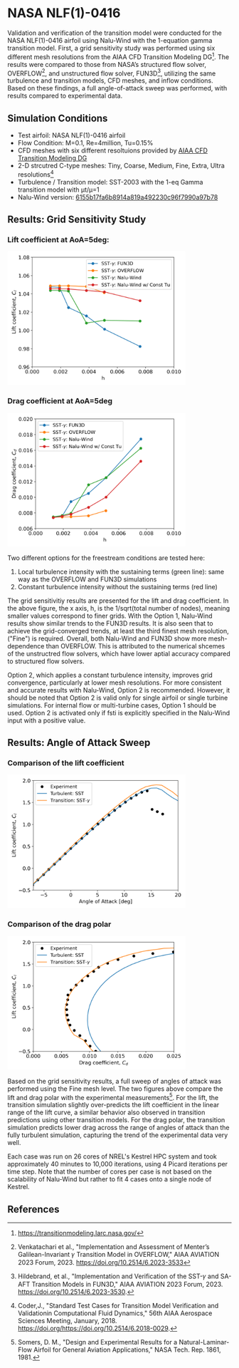 

# NASA NLF(1)-0416

Validation and verification of the transition model were conducted for the NASA NLF(1)-0416 airfoil using Nalu-Wind with the 1-equation gamma transition model. First, a grid sensitivity study was performed using six different mesh resolutions from the AIAA CFD Transition Modeling DG[^1]. The results were compared to those from NASA’s structured flow solver, OVERFLOW[^2], and unstructured flow solver, FUN3D[^3], utilizing the same turbulence and transition models, CFD meshes, and inflow conditions. Based on these findings, a full angle-of-attack sweep was performed, with results compared to experimental data.

## Simulation Conditions

- Test airfoil: NASA NLF(1)-0416 airfoil
- Flow Condition: M=0.1, Re=4million, Tu=0.15%
- CFD meshes with six different resoltuions provided by [AIAA CFD Transition Modeling DG](https://transitionmodeling.larc.nasa.gov/) 
 - 2-D strcutred C-type meshes: Tiny, Coarse, Medium, Fine, Extra, Ultra resolutions[^4]
- Turbulence / Transition model: SST-2003 with the 1-eq Gamma transition model with µt/µ=1
- Nalu-Wind version: [6155b17fa6b8914a819a492230c96f7990a97b78](https://github.com/Exawind/nalu-wind/commit/6155b17fa6b8914a819a492230c96f7990a97b78)

## Results: Grid Sensitivity Study

### Lift coefficient at AoA=5deg: 
<img src="figs/aoa5/nlf0416_aoa5_cl.png" alt="Cf" width="400">

### Drag coefficient at AoA=5deg
<img src="figs/aoa5/nlf0416_aoa5_cd.png" alt="Cf" width="400">

Two different options for the freestream conditions are tested here: 
1) Local turbulence intensity with the sustaining terms (green line): same way as the OVERFLOW and FUN3D simulations
2) Constant turbulence intensity without the sustaining terms (red line)

The grid sensitivitiy results are presented for the lift and drag coefficient. In the above figure, the x axis, h, is the 1/sqrt(total number of nodes), meaning smaller values correspond to finer grids. With the Option 1, Nalu-Wind results show similar trends to the FUN3D results. It is also seen that to achieve  the grid-converged trends, at least the third finest mesh resolution, ("Fine") is required. Overall, both Nalu-Wind and FUN3D show more mesh-dependence than OVERFLOW. This is attributed to the numerical shcemes of the unstructred flow solvers, which have lower aptial accuracy compared to structured flow solvers.

Option 2, which applies a constant turbulence intensity, improves grid convergence, particularly at lower mesh resolutions. For more consistent and accurate results with Nalu-Wind, Option 2 is recommended. However, it should be noted that Option 2 is valid only for single airfoil or single turbine simulations. For internal flow or multi-turbine cases, Option 1 should be used. Option 2 is activated only if fsti is explicitly specified in the Nalu-Wind input with a positive value.

## Results: Angle of Attack Sweep

### Comparison of the lift coefficient
<img src="figs/clcd/nlf0416_al_cl.png" alt="Cf" width="400">

### Comparison of the drag polar 
<img src="figs/clcd/nlf0416_cd_cl.png" alt="Cf" width="400">

Based on the grid sensitivity results, a full sweep of angles of attack was performed using the Fine mesh level. The two figures above compare the lift and drag polar with the experimental measurements[^5]. For the lift, the transition simulation slightly over-predicts the lift coefficient in the linear range of the lift curve, a similar behavior also observed in transition predictions using other transition models. For the drag polar, the transition simulation predicts lower drag across the range of angles of attack than the fully turbulent simulation, capturing the trend of the experimental data very well.

Each case was run on 26 cores of NREL's Kestrel HPC system and took approximately 40 minutes to 10,000 iterations, using 4 Picard iterations per time step.
Note that the number of cores per case is not based on the scalability of Nalu-Wind but rather to fit 4 cases onto a single node of Kestrel.

## References
[^1]: https://transitionmodeling.larc.nasa.gov/
[^2]: Venkatachari et al., "Implementation and Assessment of Menter’s Galilean-Invariant 𝛾
Transition Model in OVERFLOW," AIAA AVIATION 2023 Forum, 2023. https://doi.org/10.2514/6.2023-3533
[^3]: Hildebrand, et al., "Implementation and Verification of the SST-𝛾 and SA-AFT
Transition Models in FUN3D," AIAA AVIATION 2023 Forum, 2023. https://doi.org/10.2514/6.2023-3530.
[^4]: Coder,J., "Standard Test Cases for Transition Model Verification and Validationin Computational Fluid Dynamics," 56th AIAA Aerospace Sciences Meeting, January, 2018. https://doi.org/https://doi.org/10.2514/6.2018-0029.
[^5]: Somers, D. M., "Design and Experimental Results for a Natural-Laminar-Flow Airfoil for General Aviation Applications," NASA Tech. Rep. 1861, 1981.

